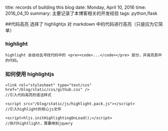 title: records of building this blog
date: Monday, April 10, 2016
time: 2016_04_10
summary: 主要记录了本博客相关的开发经验
tags: python,flask


##代码高亮
选择了 highlightjs 对 markdown 中的代码进行高亮（只是应为它简单）
### highlight

	highlight 会自动去寻找代码中的 <pre><code>...</code></pre> 部分，并高亮其中的代码。

### 如何使用 highlightjs
	<link rel="stylesheet" type="text/css" href="/blog/static/css/github.css" />
	//引入代码高亮的语法样式

	<script src="/blog/static/js/highlight.pack.js"></script>
	//引入highlight的核心js文件

	<script>hljs.initHighlightingOnLoad();</script>
	//执行hightlight，需要用到jquery
